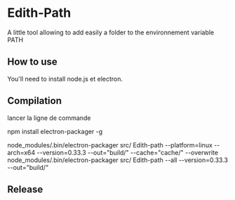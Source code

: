 Edith-Path
==========

A little tool allowing to add easily a folder to the environnement variable PATH

How to use
-----------


You'll need to install node.js et electron.


Compilation
-----------

lancer la ligne de commande

npm install electron-packager -g

node_modules/.bin/electron-packager src/ Edith-path --platform=linux --arch=x64 --version=0.33.3 --out="build/" --cache="cache/" --overwrite
node_modules/.bin/electron-packager src/ Edith-path --all --version=0.33.3 --out="build/"


Release
-------
